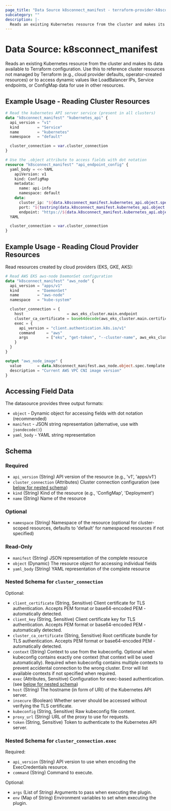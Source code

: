```yaml
---
page_title: "Data Source k8sconnect_manifest - terraform-provider-k8sconnect"
subcategory: ""
description: |-
  Reads an existing Kubernetes resource from the cluster and makes its data available to Terraform configuration. Use this to reference cluster resources not managed by Terraform (e.g., cloud provider defaults, operator-created resources) or to access dynamic values like LoadBalancer IPs, Service endpoints, or ConfigMap data for use in other resources.
---
```


# Data Source: k8sconnect_manifest

Reads an existing Kubernetes resource from the cluster and makes its data available to Terraform configuration. Use this to reference cluster resources not managed by Terraform (e.g., cloud provider defaults, operator-created resources) or to access dynamic values like LoadBalancer IPs, Service endpoints, or ConfigMap data for use in other resources.

## Example Usage - Reading Cluster Resources

<!-- runnable-test: manifest-datasource-read-service -->
```terraform
# Read the kubernetes API server service (present in all clusters)
data "k8sconnect_manifest" "kubernetes_api" {
  api_version = "v1"
  kind        = "Service"
  name        = "kubernetes"
  namespace   = "default"

  cluster_connection = var.cluster_connection
}

# Use the .object attribute to access fields with dot notation
resource "k8sconnect_manifest" "api_endpoint_config" {
  yaml_body = <<-YAML
    apiVersion: v1
    kind: ConfigMap
    metadata:
      name: api-info
      namespace: default
    data:
      cluster_ip: "${data.k8sconnect_manifest.kubernetes_api.object.spec.clusterIP}"
      port: "${tostring(data.k8sconnect_manifest.kubernetes_api.object.spec.ports[0].port)}"
      endpoint: "https://${data.k8sconnect_manifest.kubernetes_api.object.spec.clusterIP}:${tostring(data.k8sconnect_manifest.kubernetes_api.object.spec.ports[0].port)}"
  YAML

  cluster_connection = var.cluster_connection
}
```
<!-- /runnable-test -->

## Example Usage - Reading Cloud Provider Resources

Read resources created by cloud providers (EKS, GKE, AKS):

```terraform
# Read AWS EKS aws-node DaemonSet configuration
data "k8sconnect_manifest" "aws_node" {
  api_version = "apps/v1"
  kind        = "DaemonSet"
  name        = "aws-node"
  namespace   = "kube-system"

  cluster_connection = {
    host                   = aws_eks_cluster.main.endpoint
    cluster_ca_certificate = base64decode(aws_eks_cluster.main.certificate_authority[0].data)
    exec = {
      api_version = "client.authentication.k8s.io/v1"
      command     = "aws"
      args        = ["eks", "get-token", "--cluster-name", aws_eks_cluster.main.name]
    }
  }
}

output "aws_node_image" {
  value       = data.k8sconnect_manifest.aws_node.object.spec.template.spec.containers[0].image
  description = "Current AWS VPC CNI image version"
}
```

## Accessing Field Data

The datasource provides three output formats:

- `object` - Dynamic object for accessing fields with dot notation (recommended)
- `manifest` - JSON string representation (alternative, use with `jsondecode()`)
- `yaml_body` - YAML string representation

<!-- schema generated by tfplugindocs -->
## Schema

### Required

- `api_version` (String) API version of the resource (e.g., 'v1', 'apps/v1')
- `cluster_connection` (Attributes) Cluster connection configuration (see [below for nested schema](#nestedatt--cluster_connection))
- `kind` (String) Kind of the resource (e.g., 'ConfigMap', 'Deployment')
- `name` (String) Name of the resource

### Optional

- `namespace` (String) Namespace of the resource (optional for cluster-scoped resources, defaults to 'default' for namespaced resources if not specified)

### Read-Only

- `manifest` (String) JSON representation of the complete resource
- `object` (Dynamic) The resource object for accessing individual fields
- `yaml_body` (String) YAML representation of the complete resource

<a id="nestedatt--cluster_connection"></a>
### Nested Schema for `cluster_connection`

Optional:

- `client_certificate` (String, Sensitive) Client certificate for TLS authentication. Accepts PEM format or base64-encoded PEM - automatically detected.
- `client_key` (String, Sensitive) Client certificate key for TLS authentication. Accepts PEM format or base64-encoded PEM - automatically detected.
- `cluster_ca_certificate` (String, Sensitive) Root certificate bundle for TLS authentication. Accepts PEM format or base64-encoded PEM - automatically detected.
- `context` (String) Context to use from the kubeconfig. Optional when kubeconfig contains exactly one context (that context will be used automatically). Required when kubeconfig contains multiple contexts to prevent accidental connection to the wrong cluster. Error will list available contexts if not specified when required.
- `exec` (Attributes, Sensitive) Configuration for exec-based authentication. (see [below for nested schema](#nestedatt--cluster_connection--exec))
- `host` (String) The hostname (in form of URI) of the Kubernetes API server.
- `insecure` (Boolean) Whether server should be accessed without verifying the TLS certificate.
- `kubeconfig` (String, Sensitive) Raw kubeconfig file content.
- `proxy_url` (String) URL of the proxy to use for requests.
- `token` (String, Sensitive) Token to authenticate to the Kubernetes API server.

<a id="nestedatt--cluster_connection--exec"></a>
### Nested Schema for `cluster_connection.exec`

Required:

- `api_version` (String) API version to use when encoding the ExecCredentials resource.
- `command` (String) Command to execute.

Optional:

- `args` (List of String) Arguments to pass when executing the plugin.
- `env` (Map of String) Environment variables to set when executing the plugin.
